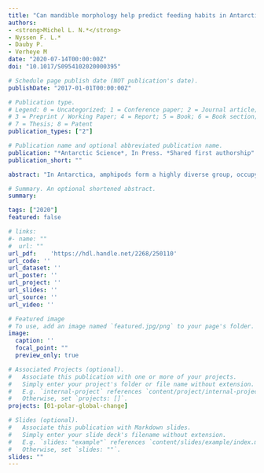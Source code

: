 ```yaml
---
title: "Can mandible morphology help predict feeding habits in Antarctic amphipods?"
authors:
- <strong>Michel L. N.*</strong>
- Nyssen F. L.*
- Dauby P.
- Verheye M
date: "2020-07-14T00:00:00Z"
doi: "10.1017/S0954102020000395"

# Schedule page publish date (NOT publication's date).
publishDate: "2017-01-01T00:00:00Z"

# Publication type.
# Legend: 0 = Uncategorized; 1 = Conference paper; 2 = Journal article;
# 3 = Preprint / Working Paper; 4 = Report; 5 = Book; 6 = Book section;
# 7 = Thesis; 8 = Patent
publication_types: ["2"]

# Publication name and optional abbreviated publication name.
publication: "*Antarctic Science*, In Press. *Shared first authorship"
publication_short: ""

abstract: "In Antarctica, amphipods form a highly diverse group, occupy many different ecological niches and hold an important place in food webs. Here, we aimed to test whether differences in Antarctic amphipod feeding habits were reflected in their mandible morphology, and if mouthpart specialization could be used to describe amphipod trophic ecology. To do so, we compared mandible morphology in nine species spanning seven families and five functional groups (grazers, suspension feeders, generalist predators, specialist predators and scavengers). Mandible morphology adequately depicted some aspects of amphipod trophic ecology, such as the trophic level at which animals feed or their degree of dietary specialization. On the other hand, links between mandible morphology and amphipod diet were seldom unambiguous or straightforward. Similar adaptations were found in distinct functional groups. Conversely, mandible morphology could vary within a single functional group, and phylogenetic effects sometimes complicated the interpretation of form-function relationships. Overall, mandible morphology on its own was generally not sufficient to precisely predict amphipod feeding strategies. However, when combined with other methods (e.g. gut contents, trophic markers), it constitutes a valuable source of information for integrative studies of amphipod ecological diversity in the Southern Ocean."

# Summary. An optional shortened abstract.
summary: 

tags: ["2020"]
featured: false

# links:
#- name: ""
#  url: ""
url_pdf:	'https://hdl.handle.net/2268/250110'
url_code: ''
url_dataset: ''
url_poster: ''
url_project: ''
url_slides: ''
url_source: ''
url_video: ''

# Featured image
# To use, add an image named `featured.jpg/png` to your page's folder. 
image:
  caption: ''
  focal_point: ""
  preview_only: true

# Associated Projects (optional).
#   Associate this publication with one or more of your projects.
#   Simply enter your project's folder or file name without extension.
#   E.g. `internal-project` references `content/project/internal-project/index.md`.
#   Otherwise, set `projects: []`.
projects: [01-polar-global-change]

# Slides (optional).
#   Associate this publication with Markdown slides.
#   Simply enter your slide deck's filename without extension.
#   E.g. `slides: "example"` references `content/slides/example/index.md`.
#   Otherwise, set `slides: ""`.
slides: ""
---
```

